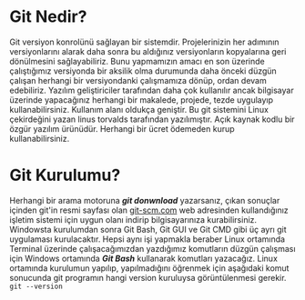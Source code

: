 # Git Nedir?
Git versiyon konrolünü sağlayan bir sistemdir. Projelerinizin her adımının versiyonlarını alarak daha sonra bu aldığınız versiyonların kopyalarına geri dönülmesini sağlayabiliriz. Bunu yapmamızın amacı en son üzerinde çalıştığımız versiyonda bir aksilik olma durumunda daha önceki düzgün çalışan herhangi bir versiyondanki çalışmamıza dönüp, ordan devam edebiliriz. Yazılım geliştiriciler tarafından daha çok kullanılır ancak bilgisayar üzerinde yapacağınız herhangi bir makalede, projede, tezde uygulayıp kullanabilirsiniz. Kullanım alanı oldukça geniştir. Bu git sistemini Linux çekirdeğini yazan linus torvalds tarafından yazılımıştır. Açık kaynak kodlu bir özgür yazılım ürünüdür. Herhangi bir ücret ödemeden kurup kullanabilirsiniz. 
# Git Kurulumu?
Herhangi bir arama motoruna **_git donwnload_** yazarsanız, çıkan sonuçlar içinden git\'in resmi sayfası olan [git-scm.com](https://git-scm.com/downloads) web adresinden kullandığınız işletim sistemi için uygun olanı indirip bilgisayarınıza kurabilirsiniz. Windowsta kurulumdan sonra Git Bash, Git GUI ve Git CMD gibi üç ayrı git uygulaması kurulacaktır. Hepsi aynı işi yapmakla beraber Linux ortamında Terminal üzerinde çalışacağımızdan yazdığımız komutların düzgün çalışması için Windows ortamında **_Git Bash_** kullanarak komutları yazacağız. Linux ortamında kurulumun yapılıp, yapılmadığını öğrenmek için aşağıdaki komut sonucunda git programın hangi version kuruluysa görüntülenmesi gerekir.
<br>
```git --version```

